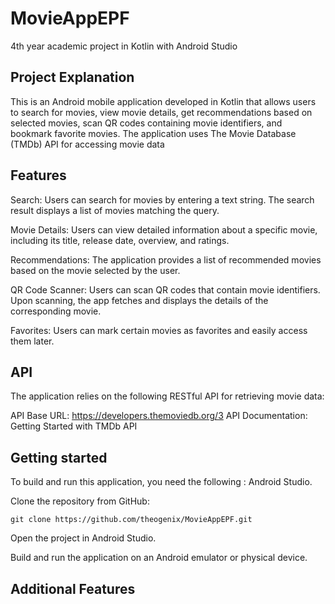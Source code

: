 # MovieAppEPF

4th year academic project in Kotlin with Android Studio



## Project Explanation
This is an Android mobile application developed in Kotlin that allows users to search for movies, view movie details, get recommendations based on selected movies, scan QR codes containing movie identifiers, and bookmark favorite movies. The application uses The Movie Database (TMDb) API for accessing movie data

## Features

Search: Users can search for movies by entering a text string. The search result displays a list of movies matching the query.

Movie Details: Users can view detailed information about a specific movie, including its title, release date, overview, and ratings.

Recommendations: The application provides a list of recommended movies based on the movie selected by the user.

QR Code Scanner: Users can scan QR codes that contain movie identifiers. Upon scanning, the app fetches and displays the details of the corresponding movie.

Favorites: Users can mark certain movies as favorites and easily access them later.

## API
The application relies on the following RESTful API for retrieving movie data:

API Base URL: https://developers.themoviedb.org/3
API Documentation: Getting Started with TMDb API

## Getting started
To build and run this application, you need the following : Android Studio.

Clone the repository from GitHub:

`git clone https://github.com/theogenix/MovieAppEPF.git`

Open the project in Android Studio.

Build and run the application on an Android emulator or physical device.


## Additional Features


